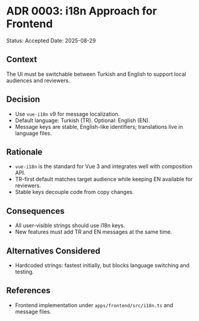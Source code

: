 # ADR 0003: i18n Approach for Frontend

Status: Accepted
Date: 2025-08-29

## Context

The UI must be switchable between Turkish and English to support local audiences and reviewers.

## Decision

- Use `vue-i18n` v9 for message localization.
- Default language: Turkish (TR). Optional: English (EN).
- Message keys are stable, English-like identifiers; translations live in language files.

## Rationale

- `vue-i18n` is the standard for Vue 3 and integrates well with composition API.
- TR-first default matches target audience while keeping EN available for reviewers.
- Stable keys decouple code from copy changes.

## Consequences

- All user-visible strings should use i18n keys.
- New features must add TR and EN messages at the same time.

## Alternatives Considered

- Hardcoded strings: fastest initially, but blocks language switching and testing.

## References

- Frontend implementation under `apps/frontend/src/i18n.ts` and message files.
